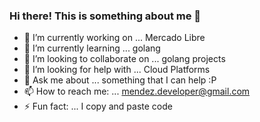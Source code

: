 ### Hi there! This is something about me 👋

- 🔭 I’m currently working on ... Mercado Libre
- 🌱 I’m currently learning ... golang
- 👯 I’m looking to collaborate on ... golang projects
- 🤔 I’m looking for help with ... Cloud Platforms
- 💬 Ask me about ... something that I can help :P
- 📫 How to reach me: ... mendez.developer@gmail.com
- ⚡ Fun fact: ... I copy and paste code
